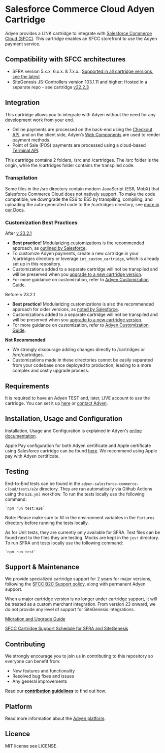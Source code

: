 # Salesforce Commerce Cloud Adyen Cartridge

Adyen provides a LINK cartridge to integrate with [Salesforce Commerce Cloud (SFCC)](https://docs.adyen.com/plugins/salesforce-commerce-cloud). This cartridge enables an SFCC storefront to use the Adyen payment service.  

## Compatibility with SFCC architectures
- SFRA version 5.x.x, 6.x.x. & 7.x.x.: [Supported in all cartridge versions, see the latest](https://github.com/Adyen/adyen-salesforce-commerce-cloud/releases)    
- SiteGenesis JS-Controllers version 103.1.11 and higher: Hosted in a separate repo - see cartridge [v22.2.3](https://github.com/Adyen/adyen-salesforce-commerce-cloud-site-genesis/releases/tag/22.2.3)

## Integration
This cartridge allows you to integrate with Adyen without the need for any development work from your end. 
- Online payments are processed on the back-end using the [Checkout API](https://docs.adyen.com/api-explorer/Checkout/latest/overview), and on the client side, Adyen’s [Web Components](https://docs.adyen.com/online-payments/components-web) are used to render payment methods. 
- Point of Sale (POS) payments are processed using a cloud-based [Terminal API](https://docs.adyen.com/point-of-sale/terminal-api-fundamentals).

This cartridge contains 2 folders, /src and /cartridges. The /src folder is the origin, while the /cartridges folder contains the transpiled code.

### Transpilation 
Some files in the /src directory contain modern JavaScript (ES6, MobX) that Salesforce Commerce Cloud does not natively support. 
To make the code compatible, we downgrade the ES6 to ES5 by transpiling, compiling, and uploading the auto-generated code to the /cartridges directory, see [more in our Docs](https://docs.adyen.com/plugins/salesforce-commerce-cloud/install-the-cartridge-and-import-the-metadata/#step-3-build-the-code).

### Customization Best Practices
After [v 23.2.1]((https://github.com/Adyen/adyen-salesforce-commerce-cloud/releases/tag/23.2.1))
- **Best practice!** Modularizing customizations is the recommended approach, as [outlined by Salesforce](https://developer.salesforce.com/docs/commerce/sfra/guide/b2c-customizing-sfra.html).
- To customize Adyen payments, create a new cartridge in your /cartridges directory or leverage `int_custom_cartridge`, which is already set up in this repository.
- Customizations added to a separate cartridge will not be transpiled and will be preserved when you [upgrade to a new cartridge version](https://docs.adyen.com/plugins/salesforce-commerce-cloud/upgrade/#customized-integration).
- For more guidance on customization, refer to [Adyen Customization Guide](https://docs.adyen.com/plugins/salesforce-commerce-cloud/customization-guide/#add-custom-code).

Before v 23.2.1
- **Best practice!** Modularizing customizations is also the recommended approach for older versions, as [noted by Salesforce](https://developer.salesforce.com/docs/commerce/sfra/guide/b2c-customizing-sfra.html).
- Customizations added to a separate cartridge will not be transpiled and will be preserved when you [upgrade to a new cartridge version](https://docs.adyen.com/plugins/salesforce-commerce-cloud/upgrade/#customized-integration).
- For more guidance on customization, refer to [Adyen Customization Guide](https://docs.adyen.com/plugins/salesforce-commerce-cloud/customization-guide/#add-custom-code).

**Not Recommended**
- We strongly discourage adding changes directly to /cartridges or /src/cartridges.
- Customizations made in these directories cannot be easily separated from your codebase once deployed to production, leading to a more complex and costly upgrade process.

## Requirements

It is required to have an Adyen TEST and, later, LIVE account to use the cartridge. You can set it up [here](https://www.adyen.com/signup) or [contact Adyen](https://www.adyen.com/contact/sales).

## Installation, Usage and Configuration

Installation, Usage and Configuration is explained in Adyen's [online documentation](https://docs.adyen.com/plugins/salesforce-commerce-cloud/).

Apple Pay configuration for both Adyen certificate and Apple certificate using Salesforce cartridge can be found [here](https://docs.adyen.com/plugins/salesforce-commerce-cloud/set-up-payment-methods/#set-up-apple-pay-on-the-web). 
We recommend using Apple pay with Adyen certificate.

## Testing
End-to-End tests can be found in the `adyen-salesforce-commerce-cloud/tests/e2e` directory. 
They are run automatically via Github Actions using the `E2E.yml` workflow.
To run the tests locally use the following command:
```
`npm run test:e2e`
```
Note: Please make sure to fill in the environment variables in the `fixtures` directory before running the tests locally.

As for Unit tests, they are currently only available for SFRA. Test files can be found next to the files they are testing. Mocks are kept in the `jest` directory.
To run SFRA unit tests locally use the following command:
```
`npm run test`
```
## Support & Maintenance

We provide specialized cartridge support for 2 years for major versions, following the [SFCC B2C Support policy](https://docs.adyen.com/plugins/salesforce-commerce-cloud#support-levels), along with permanent Adyen support. 

When a major cartridge version is no longer under cartridge support, it will be treated as a custom merchant integration. From version 23 onward, we do not provide any level of support for SiteGenesis integrations.

[Migration and Upgrade Guide](https://docs.adyen.com/plugins/salesforce-commerce-cloud/upgrade)

[SFCC Cartridge Support Schedule for SFRA and SiteGenesis](https://docs.adyen.com/plugins/salesforce-commerce-cloud/#support-levels)

## Contributing
We strongly encourage you to join us in contributing to this repository so everyone can benefit from:
* New features and functionality
* Resolved bug fixes and issues
* Any general improvements

Read our [**contribution guidelines**](CONTRIBUTING.md) to find out how.

## Platform

Read more information about the [Adyen platform](https://www.adyen.com/platform).

## Licence

MIT license see LICENSE.
